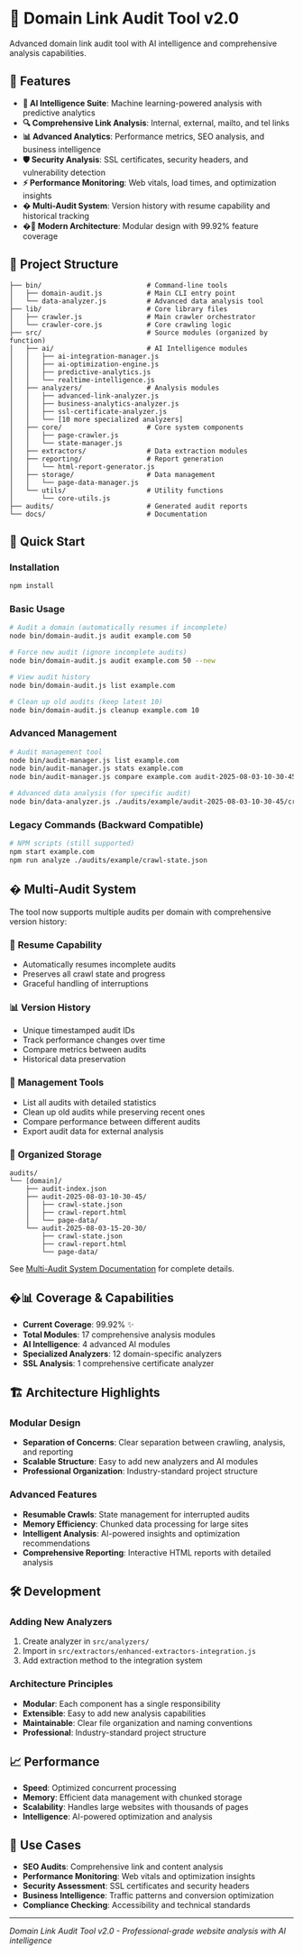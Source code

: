 # 🚀 Domain Link Audit Tool v2.0

Advanced domain link audit tool with AI intelligence and comprehensive analysis capabilities.

## 🎯 Features

- **🤖 AI Intelligence Suite**: Machine learning-powered analysis with predictive analytics
- **🔍 Comprehensive Link Analysis**: Internal, external, mailto, and tel links
- **📊 Advanced Analytics**: Performance metrics, SEO analysis, and business intelligence
- **🛡️ Security Analysis**: SSL certificates, security headers, and vulnerability detection
- **⚡ Performance Monitoring**: Web vitals, load times, and optimization insights
- **� Multi-Audit System**: Version history with resume capability and historical tracking
- **�📱 Modern Architecture**: Modular design with 99.92% feature coverage

## 📁 Project Structure

```
├── bin/                          # Command-line tools
│   ├── domain-audit.js           # Main CLI entry point
│   └── data-analyzer.js          # Advanced data analysis tool
├── lib/                          # Core library files
│   ├── crawler.js                # Main crawler orchestrator
│   └── crawler-core.js           # Core crawling logic
├── src/                          # Source modules (organized by function)
│   ├── ai/                       # AI Intelligence modules
│   │   ├── ai-integration-manager.js
│   │   ├── ai-optimization-engine.js
│   │   ├── predictive-analytics.js
│   │   └── realtime-intelligence.js
│   ├── analyzers/                # Analysis modules
│   │   ├── advanced-link-analyzer.js
│   │   ├── business-analytics-analyzer.js
│   │   ├── ssl-certificate-analyzer.js
│   │   └── [10 more specialized analyzers]
│   ├── core/                     # Core system components
│   │   ├── page-crawler.js
│   │   └── state-manager.js
│   ├── extractors/               # Data extraction modules
│   ├── reporting/                # Report generation
│   │   └── html-report-generator.js
│   ├── storage/                  # Data management
│   │   └── page-data-manager.js
│   └── utils/                    # Utility functions
│       └── core-utils.js
├── audits/                       # Generated audit reports
└── docs/                         # Documentation
```

## 🚀 Quick Start

### Installation

```bash
npm install
```

### Basic Usage

```bash
# Audit a domain (automatically resumes if incomplete)
node bin/domain-audit.js audit example.com 50

# Force new audit (ignore incomplete audits)
node bin/domain-audit.js audit example.com 50 --new

# View audit history
node bin/domain-audit.js list example.com

# Clean up old audits (keep latest 10)
node bin/domain-audit.js cleanup example.com 10
```

### Advanced Management

```bash
# Audit management tool
node bin/audit-manager.js list example.com
node bin/audit-manager.js stats example.com
node bin/audit-manager.js compare example.com audit-2025-08-03-10-30-45 audit-2025-08-02-15-20-30

# Advanced data analysis (for specific audit)
node bin/data-analyzer.js ./audits/example/audit-2025-08-03-10-30-45/crawl-state.json
```

### Legacy Commands (Backward Compatible)

```bash
# NPM scripts (still supported)
npm start example.com
npm run analyze ./audits/example/crawl-state.json
```

## � Multi-Audit System

The tool now supports multiple audits per domain with comprehensive version history:

### 🔄 **Resume Capability**

- Automatically resumes incomplete audits
- Preserves all crawl state and progress
- Graceful handling of interruptions

### 📊 **Version History**

- Unique timestamped audit IDs
- Track performance changes over time
- Compare metrics between audits
- Historical data preservation

### 🧹 **Management Tools**

- List all audits with detailed statistics
- Clean up old audits while preserving recent ones
- Compare performance between different audits
- Export audit data for external analysis

### 📁 **Organized Storage**

```
audits/
└── [domain]/
    ├── audit-index.json
    ├── audit-2025-08-03-10-30-45/
    │   ├── crawl-state.json
    │   ├── crawl-report.html
    │   └── page-data/
    └── audit-2025-08-03-15-20-30/
        ├── crawl-state.json
        ├── crawl-report.html
        └── page-data/
```

See [Multi-Audit System Documentation](docs/MULTI_AUDIT_SYSTEM.md) for complete details.

## �📊 Coverage & Capabilities

- **Current Coverage**: 99.92% ✨
- **Total Modules**: 17 comprehensive analysis modules
- **AI Intelligence**: 4 advanced AI modules
- **Specialized Analyzers**: 12 domain-specific analyzers
- **SSL Analysis**: 1 comprehensive certificate analyzer

## 🏗️ Architecture Highlights

### Modular Design

- **Separation of Concerns**: Clear separation between crawling, analysis, and reporting
- **Scalable Structure**: Easy to add new analyzers and AI modules
- **Professional Organization**: Industry-standard project structure

### Advanced Features

- **Resumable Crawls**: State management for interrupted audits
- **Memory Efficiency**: Chunked data processing for large sites
- **Intelligent Analysis**: AI-powered insights and optimization recommendations
- **Comprehensive Reporting**: Interactive HTML reports with detailed analysis

## 🛠️ Development

### Adding New Analyzers

1. Create analyzer in `src/analyzers/`
2. Import in `src/extractors/enhanced-extractors-integration.js`
3. Add extraction method to the integration system

### Architecture Principles

- **Modular**: Each component has a single responsibility
- **Extensible**: Easy to add new analysis capabilities
- **Maintainable**: Clear file organization and naming conventions
- **Professional**: Industry-standard project structure

## 📈 Performance

- **Speed**: Optimized concurrent processing
- **Memory**: Efficient data management with chunked storage
- **Scalability**: Handles large websites with thousands of pages
- **Intelligence**: AI-powered optimization and analysis

## 🎯 Use Cases

- **SEO Audits**: Comprehensive link and content analysis
- **Performance Monitoring**: Web vitals and optimization insights
- **Security Assessment**: SSL certificates and security headers
- **Business Intelligence**: Traffic patterns and conversion optimization
- **Compliance Checking**: Accessibility and technical standards

---

_Domain Link Audit Tool v2.0 - Professional-grade website analysis with AI intelligence_
